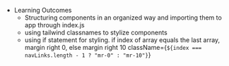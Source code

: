 - Learning Outcomes
  - Structuring components in an organized way and importing them to app through index.js
  - using tailwind classnames to stylize components
  - using if statement for styling.
    if index of array equals the last array, margin right 0, else margin right 10
    className={`${index === navLinks.length - 1 ? "mr-0" : "mr-10"}`}
